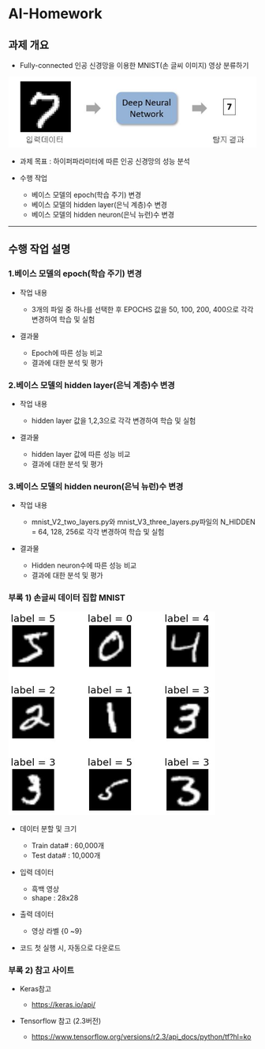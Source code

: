 # AI-Homework


## 과제 개요   
* Fully-connected 인공 신경망을 이용한 MNIST(손 글씨 이미지) 영상 분류하기
   
![AI-Homework](image/introduction.jpg)
* 과제 목표 : 하이퍼파라미터에 따른 인공 신경망의 성능 분석
  
* 수행 작업   
  * 베이스 모델의 epoch(학습 주기) 변경
  * 베이스 모델의 hidden layer(은닉 계층)수 변경
  * 베이스 모델의 hidden neuron(은닉 뉴런)수 변경
  
- - -
## 수행 작업 설명
### 1.베이스 모델의 epoch(학습 주기) 변경    
* 작업 내용   
  * 3개의 파일 중 하나를 선택한 후 EPOCHS 값을 50, 100, 200, 400으로 각각 변경하여 학습 및 실험
 
* 결과물   
  * Epoch에 따른 성능 비교
  * 결과에 대한 분석 및 평가

### 2.베이스 모델의 hidden layer(은닉 계층)수 변경   
* 작업 내용   
  * hidden layer 값을 1,2,3으로 각각 변경하여 학습 및 실험
 
* 결과물   
  * hidden layer 값에 따른 성능 비교
  * 결과에 대한 분석 및 평가
 
### 3.베이스 모델의 hidden neuron(은닉 뉴런)수 변경  
* 작업 내용   
  * mnist_V2_two_layers.py와 mnist_V3_three_layers.py파일의 N_HIDDEN = 64, 128, 256로 각각 변경하여 학습 및 실험 
 
* 결과물   
  * Hidden neuron수에 따른 성능 비교
  * 결과에 대한 분석 및 평가
     

### 부록 1) 손글씨 데이터 집합 MNIST
![AI-Homework](image/mnist.jpg)
* 데이터 분할 및 크기
  * Train data# : 60,000개
  * Test data# : 10,000개
  
* 입력 데이터
  * 흑백 영상
  * shape : 28x28

* 출력 데이터
  * 영상 라벨 {0 ~9}

* 코드 첫 실행 시, 자동으로 다운로드


### 부록 2) 참고 사이트
* Keras참고
  * https://keras.io/api/
  
* Tensorflow 참고 (2.3버전)
  * https://www.tensorflow.org/versions/r2.3/api_docs/python/tf?hl=ko


